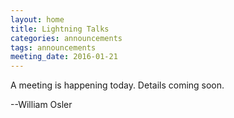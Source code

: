 ```yaml
---
layout: home
title: Lightning Talks
categories: announcements
tags: announcements
meeting_date: 2016-01-21
---
```


A meeting is happening today. Details coming soon.

--William Osler

